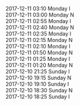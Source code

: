 2017-12-11 03:10 Monday  I  
2017-12-11 03:00 Monday  N  
2017-12-11 02:55 Monday  I  
2017-12-11 02:40 Monday  N  
2017-12-11 02:35 Monday  I  
2017-12-11 02:15 Monday  N  
2017-12-11 02:10 Monday  I  
2017-12-11 01:50 Monday  N  
2017-12-11 01:25 Monday  I  
2017-12-11 01:20 Monday  N  
2017-12-10 21:25 Sunday  I  
2017-12-10 19:15 Sunday  N  
2017-12-10 19:10 Sunday  I  
2017-12-10 18:30 Sunday  N  
2017-12-10 18:25 Sunday  I  
